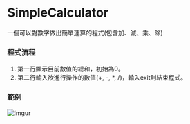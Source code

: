 # SimpleCalculator
一個可以對數字做出簡單運算的程式(包含加、減、乘、除)
### 程式流程
1. 第一行顯示目前數值的總和，初始為0。
2. 第二行輸入欲進行操作的數值(+, -, *, /)，輸入exit則結束程式。
### 範例
![Imgur](https://imgur.com/7d1nvI9)
